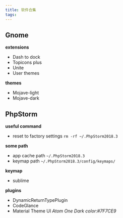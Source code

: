 ```yaml
---
title: 软件合集
tags:
---
```


## Gnome

**extensions**
- Dash to dock
- Topicons plus
- Unite
- User themes

**themes**
- Mojave-light
- Mojave-dark

## PhpStorm

**useful command**
- reset to factory settings `rm -rf ~/.PhpStorm2018.3`

**some path**
- app cache path `~/.PhpStorm2018.3`
- keymap path `~/.PhpStorm2018.3/config/keymaps/`

**keymap**
- sublime

**plugins**
- DynamicReturnTypePlugin
- CodeGlance
- Material Theme UI _Atom One Dark color:#7F7CE9_
